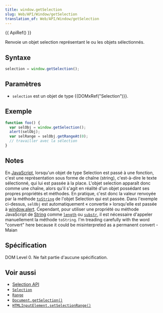 ```yaml
---
title: window.getSelection
slug: Web/API/Window/getSelection
translation_of: Web/API/Window/getSelection
---
```


{{ ApiRef() }}

Renvoie un objet selection représentant le ou les objets sélectionnés.

## Syntaxe

```js
selection = window.getSelection();
```

## Paramètres

- `selection` est un objet de type {{DOMxRef("Selection")}}.

## Exemple

```js
function foo() {
  var selObj = window.getSelection();
  alert(selObj);
  var selRange = selObj.getRangeAt(0);
  // travailler avec la sélection
}
```

## Notes

En [JavaScript](/fr/JavaScript), lorsqu'un objet de type Selection est passé à une fonction, c'est une représentation sous forme de chaîne (string), c'est-à-dire le texte sélectionné, qui lui est passée à la place. L'objet selection apparaît donc comme une chaîne, alors qu'il s'agit en réalité d'un objet possédant ses propres propriétés et méthodes. En pratique, c'est donc la valeur renvoyée par la méthode [`toString`](/fr/DOM/Selection/toString) de l'objet Selection qui est passée. Dans l'exemple ci-dessus, `selObj` est automatiquement «&nbsp;convertie&nbsp;» lorsqu'elle est passée à [window.alert](/fr/DOM/window.alert). Cependant, pour utiliser une propriété ou méthode JavaScript de [String](/fr/JS/String) comme [`length`](/fr/JS/String.prototype.length) ou [`substr`](/fr/JS/String.prototype.substr), il est nécessaire d'appeler manuellement la méthode `toString`. I'm treading carefully with the word "convert" here because it could be misinterpreted as a permanent convert - Maian

## Spécification

DOM Level 0. Ne fait partie d'aucune spécification.

## Voir aussi

- [Selection API](/fr/docs/Web/API/Selection_API)
- [`Selection`](/fr/docs/Web/API/Selection)
- [`Range`](/fr/docs/Web/API/Range)
- [`Document.getSelection()`](/fr/docs/Web/API/Document/getSelection)
- [`HTMLInputElement.setSelectionRange()`](/fr/docs/Web/API/HTMLInputElement/setSelectionRange)
